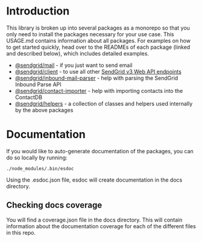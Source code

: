 # Introduction

This library is broken up into several packages as a monorepo so that you only need to install the packages necessary for your use case. 
This USAGE.md contains information about all packages. For examples on how to get started quickly, head over to the READMEs of each package (linked and described below), which includes detailed examples.

* [@sendgrid/mail](packages/mail) - if you just want to send email
* [@sendgrid/client](packages/client) - to use all other [SendGrid v3 Web API endpoints](https://sendgrid.com/docs/api-reference/)
* [@sendgrid/inbound-mail-parser](packages/inbound-mail-parser) - help with parsing the SendGrid Inbound Parse API
* [@sendgrid/contact-importer](packages/contact-importer) - help with importing contacts into the ContactDB
* [@sendgrid/helpers](packages/helpers) - a collection of classes and helpers used internally by the above packages


# Documentation

If you would like to auto-generate documentation of the packages, you can do so locally by running:
```
./node_modules/.bin/esdoc
```
Using the .esdoc.json file, esdoc will create documentation in the docs directory. 

## Checking docs coverage

You will find a coverage.json file in the docs directory. This will contain information about the documentation coverage for each of the different files in this repo.
